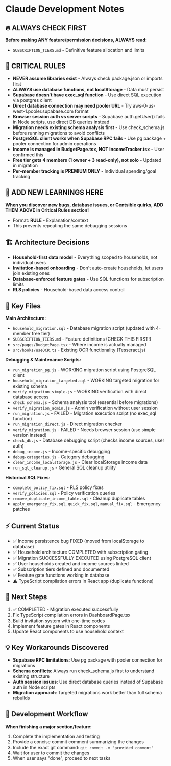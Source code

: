 # Claude Development Notes

## 🔥 ALWAYS CHECK FIRST
**Before making ANY feature/permission decisions, ALWAYS read:**
- `SUBSCRIPTION_TIERS.md` - Definitive feature allocation and limits

## 🚨 CRITICAL RULES
- **NEVER assume libraries exist** - Always check package.json or imports first
- **ALWAYS use database functions, not localStorage** - Data must persist
- **Supabase doesn't have exec_sql function** - Use direct SQL execution via postgres client
- **Direct database connection may need pooler URL** - Try aws-0-us-west-1.pooler.supabase.com format
- **Browser session auth vs server scripts** - Supabase auth.getUser() fails in Node scripts, use direct DB queries instead
- **Migration needs existing schema analysis first** - Use check_schema.js before running migrations to avoid conflicts
- **PostgreSQL client works when Supabase RPC fails** - Use pg package + pooler connection for admin operations
- **Income is managed in BudgetPage.tsx, NOT IncomeTracker.tsx** - User confirmed this
- **Free tier gets 4 members (1 owner + 3 read-only), not solo** - Updated in migration
- **Per-member tracking is PREMIUM ONLY** - Individual spending/goal tracking

## 📝 ADD NEW LEARNINGS HERE
**When you discover new bugs, database issues, or Centsible quirks, ADD THEM ABOVE in Critical Rules section!**
- Format: **RULE** - Explanation/context
- This prevents repeating the same debugging sessions

## 🏗 Architecture Decisions
- **Household-first data model** - Everything scoped to households, not individual users
- **Invitation-based onboarding** - Don't auto-create households, let users join existing ones
- **Database-enforced feature gates** - Use SQL functions for subscription limits
- **RLS policies** - Household-based data access control

## 📂 Key Files
**Main Architecture:**
- `household_migration.sql` - Database migration script (updated with 4-member free tier)
- `SUBSCRIPTION_TIERS.md` - Feature definitions (CHECK THIS FIRST!)
- `src/pages/BudgetPage.tsx` - Where income is actually managed
- `src/hooks/useOCR.ts` - Existing OCR functionality (Tesseract.js)

**Debugging & Maintenance Scripts:**
- `run_migration_pg.js` - WORKING migration script using PostgreSQL client
- `household_migration_targeted.sql` - WORKING targeted migration for existing schema
- `verify_migration_simple.js` - WORKING verification with direct database access
- `check_schema.js` - Schema analysis tool (essential before migrations)
- `verify_migration_admin.js` - Admin verification without user session
- `run_migration.js` - FAILED - Migration execution script (no exec_sql function)
- `run_migration_direct.js` - Direct migration checker
- `verify_migration.js` - FAILED - Needs browser session (use simple version instead)
- `check_db.js` - Database debugging script (checks income sources, user auth)
- `debug_income.js` - Income-specific debugging
- `debug-categories.js` - Category debugging
- `clear_income_localstorage.js` - Clear localStorage income data
- `run_sql_cleanup.js` - General SQL cleanup utility

**Historical SQL Fixes:**
- `complete_policy_fix.sql` - RLS policy fixes
- `verify_policies.sql` - Policy verification queries
- `remove_duplicate_income_table.sql` - Cleanup duplicate tables
- `apply_emergency_fix.sql`, `quick_fix.sql`, `manual_fix.sql` - Emergency patches

## ⚡ Current Status
- ✅ Income persistence bug FIXED (moved from localStorage to database)
- ✅ Household architecture COMPLETED with subscription gating
- ✅ Migration SUCCESSFULLY EXECUTED using PostgreSQL client
- ✅ User households created and income sources linked
- ✅ Subscription tiers defined and documented
- ✅ Feature gate functions working in database
- ⚠️ TypeScript compilation errors in React app (duplicate functions)

## 🎯 Next Steps
1. ✅ COMPLETED - Migration executed successfully
2. Fix TypeScript compilation errors in DashboardPage.tsx
3. Build invitation system with one-time codes
4. Implement feature gates in React components
5. Update React components to use household context

## 💡 Key Workarounds Discovered
- **Supabase RPC limitations**: Use pg package with pooler connection for migrations
- **Schema conflicts**: Always run check_schema.js first to understand existing structure
- **Auth session issues**: Use direct database queries instead of Supabase auth in Node scripts
- **Migration approach**: Targeted migrations work better than full schema rebuilds

## 🔄 Development Workflow
**When finishing a major section/feature:**
1. Complete the implementation and testing
2. Provide a concise commit comment summarizing the changes
3. Include the exact git command: `git commit -m "provided comment"`
4. Wait for user to commit the changes
5. When user says "done", proceed to next tasks